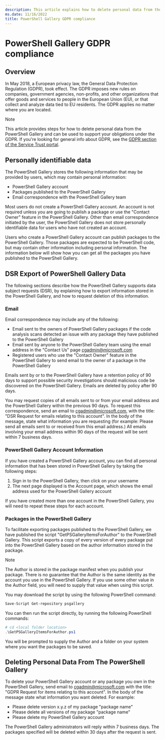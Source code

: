 ```yaml
---
description: This article explains how to delete personal data from the PowerShell Gallery and can be used to support your obligations under the GDPR.
ms.date: 11/16/2022
title: PowerShell Gallery GDPR compliance
---
```

# PowerShell Gallery GDPR compliance

## Overview

In May 2018, a European privacy law, the General Data Protection Regulation (GDPR), took effect. The
GDPR imposes new rules on companies, government agencies, non-profits, and other organizations that
offer goods and services to people in the European Union (EU), or that collect and analyze data tied
to EU residents. The GDPR applies no matter where you are located.

> [!NOTE]
> This article provides steps for how to delete personal data from the PowerShell Gallery and can be
> used to support your obligations under the GDPR. If you're looking for general info about GDPR,
> see the
> [GDPR section of the Service Trust portal](https://servicetrust.microsoft.com/ViewPage/GDPRGetStarted).

## Personally identifiable data

The PowerShell Gallery stores the following information that may be provided by users, which may
contain personal information:

- PowerShell Gallery account
- Packages published to the PowerShell Gallery
- Email correspondence with the PowerShell Gallery team

Most users do not create a PowerShell Gallery account. An account is not required unless you are
going to publish a package or use the "Contact Owner" feature in the PowerShell Gallery. Other than
email correspondence initiated by the user, the PowerShell Gallery does not store personally
identifiable data for users who have not created an account.

Users who create a PowerShell Gallery account can publish packages to the PowerShell Gallery. Those
packages are expected to be PowerShell code, but may contain other information including personal
information. The information below will show how you can get all the packages you have published to
the PowerShell Gallery.

## DSR Export of PowerShell Gallery Data

The following sections describe how the PowerShell Gallery supports data subject requests (DSR), by
explaining how to export information stored in the PowerShell Gallery, and how to request deletion
of this information.

### Email

Email correspondence may include any of the following:

- Email sent to the owners of PowerShell Gallery packages if the code analysis scans detected an
  issue with any package they have published to the PowerShell Gallery
- Email sent by anyone to the PowerShell Gallery team using the email address in the "Contact Us"
  page [cgadmin@microsoft.com](mailto:cgadmin@microsoft.com)
- Registered users who use the "Contact Owner" feature in the PowerShell Gallery to send email to
  the owner of a package in the PowerShell Gallery

Emails sent by or to the PowerShell Gallery have a retention policy of 90 days to support possible
security investigations should malicious code be discovered on the PowerShell Gallery. Emails are
deleted by policy after 90 days.

You may request copies of all emails sent to or from your email address and the PowerShell Gallery
within the previous 90 days. To request this correspondence, send an email to
[cgadmin@microsoft.com](mailto:cgadmin@microsoft.com), with the title: "DSR Request for emails
relating to this account". In the body of the message, state what information you are requesting
(for example: Please send all emails sent to or received from this email address.) All emails
involving your email address within 90 days of the request will be sent within 7 business days.

### PowerShell Gallery Account Information

If you have created a PowerShell Gallery account, you can find all personal information that has
been stored in PowerShell Gallery by taking the following steps:

1. Sign in to the PowerShell Gallery, then click on your username
2. The next page displayed is the Account page, which shows the email address used for the
   PowerShell Gallery account

If you have created more than one account in the PowerShell Gallery, you will need to repeat these
steps for each account.

### Packages in the PowerShell Gallery

To facilitate exporting packages published to the PowerShell Gallery, we have published the script
"GetPSGalleryItemsForAuthor" to the PowerShell Gallery. This script exports a copy of every version
of every package put into the PowerShell Gallery based on the author information stored in the
package.

> [!NOTE]
> The Author is stored in the package manifest when you publish your package. There is no guarantee
> that the Author is the same identity as the account you use in the PowerShell Gallery. If you use
> some other value in the Author field, you will need to supply that value when using this script.

You may download the script by using the following PowerShell command:

```powershell
Save-Script Get-repository psgallery
```

You can then run the script directly, by running the following PowerShell commands:

```powershell
# cd <local folder location>
.\GetPSGalleryItemsForAuthor.ps1
```

You will be prompted to supply the Author and a folder on your system where you want the packages to
be saved.

## Deleting Personal Data From The PowerShell Gallery

To delete your PowerShell Gallery account or any package you own in the PowerShell Gallery, send
email to cgadmin@microsoft.com with the title: "GDPR Request for items relating to this account". In
the body of the message state what information you want deleted. For example:

- Please delete version x.y.z of my package "package name"
- Please delete all versions of my package "package name"
- Please delete my PowerShell Gallery account

The PowerShell Gallery administrators will reply within 7 business days.
The packages specified will be deleted within 30 days after the request is sent.
